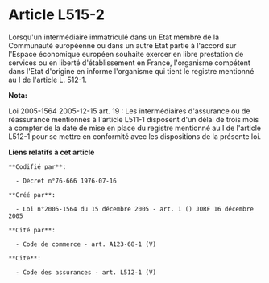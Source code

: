 # Article L515-2

Lorsqu'un intermédiaire immatriculé dans un Etat membre de la Communauté européenne ou dans un autre Etat partie à l'accord
sur l'Espace économique européen souhaite exercer en libre prestation de services ou en liberté d'établissement en France,
l'organisme compétent dans l'Etat d'origine en informe l'organisme qui tient le registre mentionné au I de l'article L.
512-1.

**Nota:**

Loi 2005-1564 2005-12-15 art. 19 : Les intermédiaires d'assurance ou de réassurance mentionnés à l'article L511-1 disposent
d'un délai de trois mois à compter de la date de mise en place du registre mentionné au I de l'article L512-1 pour se mettre
en conformité avec les dispositions de la présente loi.

**Liens relatifs à cet article**

	**Codifié par**:

	  - Décret n°76-666 1976-07-16

	**Créé par**:

	  - Loi n°2005-1564 du 15 décembre 2005 - art. 1 () JORF 16 décembre 2005

	**Cité par**:

	  - Code de commerce - art. A123-68-1 (V)

	**Cite**:

	  - Code des assurances - art. L512-1 (V)
